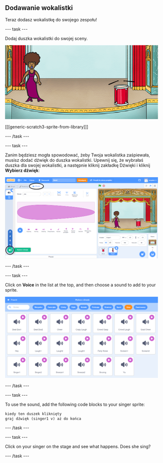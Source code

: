 ## Dodawanie wokalistki

Teraz dodasz wokalistkę do swojego zespołu!

\--- task \---

Dodaj duszka wokalistki do swojej sceny.

![zrzut ekranu](images/band-singer-mic.png)

[[[generic-scratch3-sprite-from-library]]]

\--- /task \---

\--- task \---

Zanim będziesz mogła spowodować, żeby Twoja wokalistka zaśpiewała, musisz dodać dźwięk do duszka wokalistki. Upewnij się, że wybrałaś duszka dla swojej wokalistki, a następnie kliknij zakładkę Dźwięki i kliknij **Wybierz dźwięk**:

![screenshot](images/band-import-sound-annotated.png)

\--- /task \---

\--- task \---

Click on **Voice** in the list at the top, and then choose a sound to add to your sprite.

![screenshot](images/band-choose-sound.png)

\--- /task \---

\--- task \---

To use the sound, add the following code blocks to your singer sprite:

```blocks3
kiedy ten duszek kliknięty
graj dźwięk (singer1 v) aż do końca
```

\--- /task \---

\--- task \---

Click on your singer on the stage and see what happens. Does she sing?

\--- /task \---